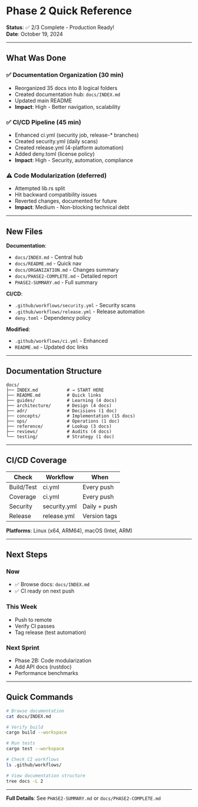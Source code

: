 # Phase 2 Quick Reference

**Status**: ✅ 2/3 Complete - Production Ready!  
**Date**: October 19, 2024

---

## What Was Done

### ✅ Documentation Organization (30 min)

- Reorganized 35 docs into 8 logical folders
- Created documentation hub: `docs/INDEX.md`
- Updated main README
- **Impact**: High - Better navigation, scalability

### ✅ CI/CD Pipeline (45 min)

- Enhanced ci.yml (security job, release-\* branches)
- Created security.yml (daily scans)
- Created release.yml (4-platform automation)
- Added deny.toml (license policy)
- **Impact**: High - Security, automation, compliance

### ⚠️ Code Modularization (deferred)

- Attempted lib.rs split
- Hit backward compatibility issues
- Reverted changes, documented for future
- **Impact**: Medium - Non-blocking technical debt

---

## New Files

**Documentation**:

- `docs/INDEX.md` - Central hub
- `docs/README.md` - Quick nav
- `docs/ORGANIZATION.md` - Changes summary
- `docs/PHASE2-COMPLETE.md` - Detailed report
- `PHASE2-SUMMARY.md` - Full summary

**CI/CD**:

- `.github/workflows/security.yml` - Security scans
- `.github/workflows/release.yml` - Release automation
- `deny.toml` - Dependency policy

**Modified**:

- `.github/workflows/ci.yml` - Enhanced
- `README.md` - Updated doc links

---

## Documentation Structure

```
docs/
├── INDEX.md           # → START HERE
├── README.md          # Quick links
├── guides/            # Learning (4 docs)
├── architecture/      # Design (4 docs)
├── adr/               # Decisions (1 doc)
├── concepts/          # Implementation (15 docs)
├── ops/               # Operations (1 doc)
├── reference/         # Lookup (3 docs)
├── reviews/           # Audits (4 docs)
└── testing/           # Strategy (1 doc)
```

---

## CI/CD Coverage

| Check      | Workflow     | When         |
| ---------- | ------------ | ------------ |
| Build/Test | ci.yml       | Every push   |
| Coverage   | ci.yml       | Every push   |
| Security   | security.yml | Daily + push |
| Release    | release.yml  | Version tags |

**Platforms**: Linux (x64, ARM64), macOS (Intel, ARM)

---

## Next Steps

### Now

- ✅ Browse docs: `docs/INDEX.md`
- ✅ CI ready on next push

### This Week

- Push to remote
- Verify CI passes
- Tag release (test automation)

### Next Sprint

- Phase 2B: Code modularization
- Add API docs (rustdoc)
- Performance benchmarks

---

## Quick Commands

```bash
# Browse documentation
cat docs/INDEX.md

# Verify build
cargo build --workspace

# Run tests
cargo test --workspace

# Check CI workflows
ls .github/workflows/

# View documentation structure
tree docs -L 2
```

---

**Full Details**: See `PHASE2-SUMMARY.md` or `docs/PHASE2-COMPLETE.md`
